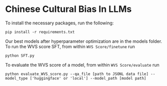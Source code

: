 # Chinese Cultural Bias In LLMs

To install the necessary packages, run the following:

    pip install -r requirements.txt

Our best models after hyperparameter optimization are in the models folder. To run the WVS score SFT, from within `WVS Score/finetune` run

    python SFT.py

To evaluate the WVS score of a model, from within `WVS Score/evaluate` run 

    python evaluate_WVS_score.py --qa_file [path to JSONL data file] --model_type ['huggingface' or 'local'] --model_path [model path]
